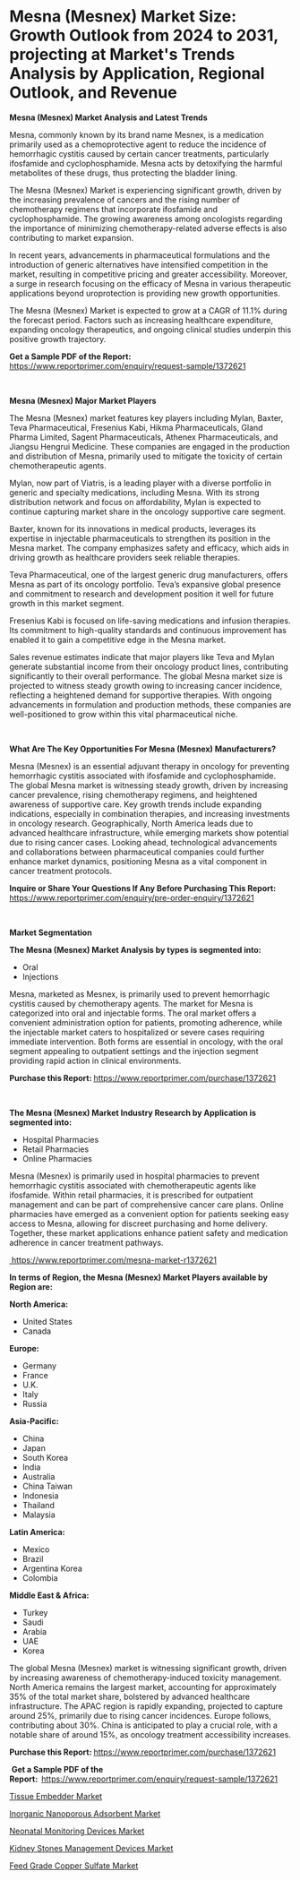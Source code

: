 <p><h1>Mesna (Mesnex) Market Size: Growth Outlook from 2024 to 2031, projecting at Market's Trends Analysis by Application, Regional Outlook, and Revenue</h1></p><p><strong>Mesna (Mesnex) Market Analysis and Latest Trends</strong></p>
<p><p>Mesna, commonly known by its brand name Mesnex, is a medication primarily used as a chemoprotective agent to reduce the incidence of hemorrhagic cystitis caused by certain cancer treatments, particularly ifosfamide and cyclophosphamide. Mesna acts by detoxifying the harmful metabolites of these drugs, thus protecting the bladder lining. </p><p>The Mesna (Mesnex) Market is experiencing significant growth, driven by the increasing prevalence of cancers and the rising number of chemotherapy regimens that incorporate ifosfamide and cyclophosphamide. The growing awareness among oncologists regarding the importance of minimizing chemotherapy-related adverse effects is also contributing to market expansion. </p><p>In recent years, advancements in pharmaceutical formulations and the introduction of generic alternatives have intensified competition in the market, resulting in competitive pricing and greater accessibility. Moreover, a surge in research focusing on the efficacy of Mesna in various therapeutic applications beyond uroprotection is providing new growth opportunities. </p><p>The Mesna (Mesnex) Market is expected to grow at a CAGR of 11.1% during the forecast period. Factors such as increasing healthcare expenditure, expanding oncology therapeutics, and ongoing clinical studies underpin this positive growth trajectory.</p></p>
<p><strong>Get a Sample PDF of the Report:&nbsp;</strong> <a href="https://www.reportprimer.com/enquiry/request-sample/1372621">https://www.reportprimer.com/enquiry/request-sample/1372621</a></p>
<p>&nbsp;</p>
<p><strong>Mesna (Mesnex) Major Market Players</strong></p>
<p><p>The Mesna (Mesnex) market features key players including Mylan, Baxter, Teva Pharmaceutical, Fresenius Kabi, Hikma Pharmaceuticals, Gland Pharma Limited, Sagent Pharmaceuticals, Athenex Pharmaceuticals, and Jiangsu Hengrui Medicine. These companies are engaged in the production and distribution of Mesna, primarily used to mitigate the toxicity of certain chemotherapeutic agents.</p><p>Mylan, now part of Viatris, is a leading player with a diverse portfolio in generic and specialty medications, including Mesna. With its strong distribution network and focus on affordability, Mylan is expected to continue capturing market share in the oncology supportive care segment.</p><p>Baxter, known for its innovations in medical products, leverages its expertise in injectable pharmaceuticals to strengthen its position in the Mesna market. The company emphasizes safety and efficacy, which aids in driving growth as healthcare providers seek reliable therapies.</p><p>Teva Pharmaceutical, one of the largest generic drug manufacturers, offers Mesna as part of its oncology portfolio. Teva’s expansive global presence and commitment to research and development position it well for future growth in this market segment.</p><p>Fresenius Kabi is focused on life-saving medications and infusion therapies. Its commitment to high-quality standards and continuous improvement has enabled it to gain a competitive edge in the Mesna market.</p><p>Sales revenue estimates indicate that major players like Teva and Mylan generate substantial income from their oncology product lines, contributing significantly to their overall performance. The global Mesna market size is projected to witness steady growth owing to increasing cancer incidence, reflecting a heightened demand for supportive therapies. With ongoing advancements in formulation and production methods, these companies are well-positioned to grow within this vital pharmaceutical niche.</p></p>
<p>&nbsp;</p>
<p><strong>What Are The Key Opportunities For Mesna (Mesnex) Manufacturers?</strong></p>
<p><p>Mesna (Mesnex) is an essential adjuvant therapy in oncology for preventing hemorrhagic cystitis associated with ifosfamide and cyclophosphamide. The global Mesna market is witnessing steady growth, driven by increasing cancer prevalence, rising chemotherapy regimens, and heightened awareness of supportive care. Key growth trends include expanding indications, especially in combination therapies, and increasing investments in oncology research. Geographically, North America leads due to advanced healthcare infrastructure, while emerging markets show potential due to rising cancer cases. Looking ahead, technological advancements and collaborations between pharmaceutical companies could further enhance market dynamics, positioning Mesna as a vital component in cancer treatment protocols.</p></p>
<p><strong>Inquire or Share Your Questions If Any Before Purchasing This Report:</strong> <a href="https://www.reportprimer.com/enquiry/pre-order-enquiry/1372621">https://www.reportprimer.com/enquiry/pre-order-enquiry/1372621</a></p>
<p>&nbsp;</p>
<p><strong>Market Segmentation</strong></p>
<p><strong>The Mesna (Mesnex) Market Analysis by types is segmented into:</strong></p>
<p><ul><li>Oral</li><li>Injections</li></ul></p>
<p><p>Mesna, marketed as Mesnex, is primarily used to prevent hemorrhagic cystitis caused by chemotherapy agents. The market for Mesna is categorized into oral and injectable forms. The oral market offers a convenient administration option for patients, promoting adherence, while the injectable market caters to hospitalized or severe cases requiring immediate intervention. Both forms are essential in oncology, with the oral segment appealing to outpatient settings and the injection segment providing rapid action in clinical environments.</p></p>
<p><strong>Purchase this Report:&nbsp;</strong><a href="https://www.reportprimer.com/purchase/1372621">https://www.reportprimer.com/purchase/1372621</a></p>
<p>&nbsp;</p>
<p><strong>The Mesna (Mesnex) Market Industry Research by Application is segmented into:</strong></p>
<p><ul><li>Hospital Pharmacies</li><li>Retail Pharmacies</li><li>Online Pharmacies</li></ul></p>
<p><p>Mesna (Mesnex) is primarily used in hospital pharmacies to prevent hemorrhagic cystitis associated with chemotherapeutic agents like ifosfamide. Within retail pharmacies, it is prescribed for outpatient management and can be part of comprehensive cancer care plans. Online pharmacies have emerged as a convenient option for patients seeking easy access to Mesna, allowing for discreet purchasing and home delivery. Together, these market applications enhance patient safety and medication adherence in cancer treatment pathways.</p></p>
<p><a href="https://www.reportprimer.com/mesna-market-r1372621">&nbsp;https://www.reportprimer.com/mesna-market-r1372621</a></p>
<p><strong>In terms of Region, the Mesna (Mesnex) Market Players available by Region are:</strong></p>
<p>
    <p> <strong> North America: </strong>
        <ul>
            <li>United States</li>
            <li>Canada</li>
        </ul>
        </p> 
    <p> <strong> Europe: </strong>
        <ul>
            <li>Germany</li>
            <li>France</li>
            <li>U.K.</li>
            <li>Italy</li>
            <li>Russia</li>
        </ul>
        </p> 
    <p> <strong> Asia-Pacific: </strong>
        <ul>
            <li>China</li>
            <li>Japan</li>
            <li>South Korea</li>
            <li>India</li>
            <li>Australia</li>
            <li>China Taiwan</li>
            <li>Indonesia</li>
            <li>Thailand</li>
            <li>Malaysia</li>
        </ul>
        </p> 
    <p> <strong> Latin America: </strong>
        <ul>
            <li>Mexico</li>
            <li>Brazil</li>
            <li>Argentina Korea</li>
            <li>Colombia</li>
        </ul>
        </p> 
    <p> <strong> Middle East & Africa: </strong>
        <ul>
            <li>Turkey</li>
            <li>Saudi</li>
            <li>Arabia</li>
            <li>UAE</li>
            <li>Korea</li>
        </ul>
    </p>
    </p>
<p><p>The global Mesna (Mesnex) market is witnessing significant growth, driven by increasing awareness of chemotherapy-induced toxicity management. North America remains the largest market, accounting for approximately 35% of the total market share, bolstered by advanced healthcare infrastructure. The APAC region is rapidly expanding, projected to capture around 25%, primarily due to rising cancer incidences. Europe follows, contributing about 30%. China is anticipated to play a crucial role, with a notable share of around 15%, as oncology treatment accessibility increases.</p></p>
<p><strong>Purchase this Report: </strong><a href="https://www.reportprimer.com/purchase/1372621">https://www.reportprimer.com/purchase/1372621</a></p>
<p>&nbsp;<strong>Get a Sample PDF of the Report:&nbsp;&nbsp;</strong><a href="https://www.reportprimer.com/enquiry/request-sample/1372621">https://www.reportprimer.com/enquiry/request-sample/1372621</a></p>
<p><strong></strong></p>
<p><p><a href="https://medium.com/@niyotibauri9_44878/tissue-embedder-market-size-market-segmentation-market-trends-and-growth-analysis-forecast-till-47e3dbb9e1e0?postPublishedType=repub">Tissue Embedder Market</a></p><p><a href="https://issuu.com/reportprime-2/docs/inorganic-nanoporous-adsorbent-mark_908e5133568e24">Inorganic Nanoporous Adsorbent Market</a></p><p><a href="https://www.linkedin.com/pulse/neonatal-monitoring-devices-industry-analysis-report-its-market-3yelc">Neonatal Monitoring Devices Market</a></p><p><a href="https://www.linkedin.com/pulse/kidney-stones-management-devices-market-trends-analysis-krtec">Kidney Stones Management Devices Market</a></p><p><a href="https://issuu.com/reportprime-2/docs/feed-grade-copper-sulfate-market-si_5bfce74be4116c">Feed Grade Copper Sulfate Market</a></p></p>